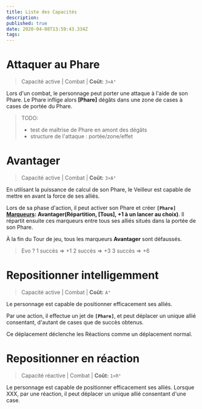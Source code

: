 ```yaml
---
title: Liste des Capacités
description: 
published: true
date: 2020-04-08T13:59:43.334Z
tags: 
---
```


# Attaquer au Phare

> Capacité active | Combat |
> **Coût:** `3×A°`

Lors d'un combat, le personnage peut porter une attaque à l'aide de son Phare.
Le Phare inflige alors **[Phare]** dégâts dans une zone de **<Phare>** cases à **<Phare>** cases de portée du Phare.

> TODO:
> - test de maîtrise de Phare en amont des dégâts
> - structure de l'attaque : portée/zone/effet
  
# Avantager

> Capacité active | Combat |
> **Coût:** `3×A°`

En utilisant la puissance de calcul de son Phare, le Veilleur est capable de mettre en avant la force de ses alliés.

Lors de sa phase d'action, il peut activer son Phare et créer **`[Phare]`** **[Marqueurs](https://trello.com/c/B4PJOjfJ): Avantager(Répartition, [Tous], +1 à un lancer au choix)**.
Il répartit ensuite ces marqueurs entre tous ses alliés situés dans la portée de son Phare.

À la fin du Tour de jeu, tous les marqueurs **Avantager** sont défaussés. 

> Evo ?
1 succès => +1
2 succès  => +3
3 succès => +6
  
# Repositionner intelligemment

> Capacité active | Combat |
> **Coût:** `A°`

Le personnage est capable de positionner efficacement ses alliés.

Par une action, il effectue un jet de **`[Phare]`**, et peut déplacer un unique allié consentant, d'autant de cases que de succès obtenus.

Ce déplacement déclenche les Réactions comme un déplacement normal.
  
# Repositionner en réaction

> Capacité réactive | Combat |
> **Coût:** `1×R°`

Le personnage est capable de positionner efficacement ses alliés.
Lorsque XXX, par une réaction, il peut déplacer un unique allié consentant d'une case.